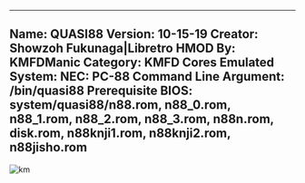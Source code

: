 -----------------------
Name: QUASI88
Version: 10-15-19
Creator: Showzoh Fukunaga|Libretro
HMOD By: KMFDManic
Category: KMFD Cores
Emulated System: NEC: PC-88
Command Line Argument: /bin/quasi88
Prerequisite BIOS: system/quasi88/n88.rom, n88_0.rom, n88_1.rom, n88_2.rom, n88_3.rom, n88n.rom, disk.rom, n88knji1.rom, n88knji2.rom, n88jisho.rom
-----------------------
![km](https://i.imgur.com/gbavJOA.png)
